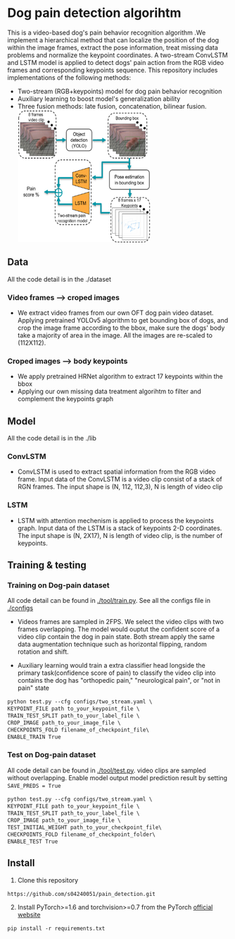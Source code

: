 ﻿# Dog pain detection algorihtm

This is a video-based dog's pain behavior recognition algorithm .We implement a hierarchical method that can localize the position of the dog within the image frames, extract the pose information, treat missing data problems and normalize the keypoint coordinates. A two-stream ConvLSTM and LSTM model is applied to detect dogs' pain action from the RGB video frames and corresponding keypoints sequence. This repository includes implementations of the following methods:
* Two-stream (RGB+keypoints) model for dog pain behavior recognition
* Auxiliary learning to boost model's generalization ability
* Three fusion methods: late fusion, concatenation, bilinear fusion. 
<img src=pipeline.png width="300" height="300" alt="pipeline"/><br/>
## Data
All the code detail is in the ./dataset 
### Video frames --> croped images
* We extract video frames from our own OFT dog pain video dataset. Applying pretrained YOLOv5 algorithm to get bounding box of dogs, and crop the image frame according to the bbox, make sure the dogs' body take a majority of area in the image. All the images are re-scaled to (112X112).
### Croped images --> body keypoints
* We apply pretrained HRNet algorithm to extract 17 keypoints within the bbox
* Applying our own missing data treatment algorihtm to filter and complement the keypoints graph
## Model
All the code detail is in the ./lib
### ConvLSTM
* ConvLSTM is used to extract spatial information from the RGB video frame. Input data of the ConvLSTM is a video clip consist of a stack of RGN frames. The input shape is (N, 112, 112,3), N is length of video clip
### LSTM 
* LSTM with attention mechenism is applied to process the keypoints graph. Input data of the LSTM is a stack of keypoints 2-D coordinates. The input shape is (N, 2X17), N is length of video clip, is the number of keypoints.
## Training & testing
### Training on Dog-pain dataset
All code detail can be found in [./tool/train.py](tool/train.py). See all the configs file in [./configs](https://github.com/s04240051/pain_detection/tree/master/configs)
* Videos frames are sampled in 2FPS. We select the video clips with two frames overlapping. The model would ouptut the confident score of a video clip contain the dog in pain state. Both stream apply the same data augmentation technique such as horizontal flipping, random rotation and shift.  

* Auxiliary learning would train a extra classifier head longside the primary task(confidence score of pain) to classify the video clip into contains the dog has "orthopedic pain," "neurological pain", or "not in pain" state   
```
python test.py --cfg configs/two_stream.yaml \
KEYPOINT_FILE path to_your_keypoint_file \
TRAIN_TEST_SPLIT path_to_your_label_file \ 
CROP_IMAGE path_to_your_image_file \
CHECKPOINTS_FOLD filename_of_checkpoint_file\
ENABLE_TRAIN True
```
### Test on Dog-pain dataset
All code detail can be found in [./tool/test.py](tool/test.py).
video clips are sampled without overlapping. Enable model output model prediction result by setting   
`SAVE_PREDS = True`
```
python test.py --cfg configs/two_stream.yaml \
KEYPOINT_FILE path to_your_keypoint_file \
TRAIN_TEST_SPLIT path_to_your_label_file \ 
CROP_IMAGE path_to_your_image_file \
TEST_INITIAL_WEIGHT path_to_your_checkpoint_file\
CHECKPOINTS_FOLD filename_of_checkpoint_folder\
ENABLE_TEST True
```
## Install
1. Clone this repository
```
https://github.com/s04240051/pain_detection.git
```
2. Install PyTorch>=1.6 and torchvision>=0.7 from the PyTorch [official website](https://pytorch.org/get-started/locally/)
```
pip install -r requirements.txt
```



